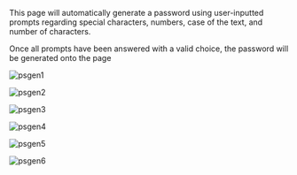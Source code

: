 This page will automatically generate a password using user-inputted prompts regarding special characters, numbers, case of the text, and number of characters.

Once all prompts have been answered with a valid choice, the password will be generated onto the page

![psgen1](https://user-images.githubusercontent.com/98551156/155913197-00059217-cdea-4982-9846-da07028e11b8.png)

![psgen2](https://user-images.githubusercontent.com/98551156/155913205-93ebbbd5-8574-4bca-917b-e4ee0c539dfd.png)

![psgen3](https://user-images.githubusercontent.com/98551156/155913213-f0a2df1e-9d66-4054-87cd-136f6a45b837.png)

![psgen4](https://user-images.githubusercontent.com/98551156/155913216-d408e4bf-59d8-42b3-8d1f-40a4649ec83f.png)

![psgen5](https://user-images.githubusercontent.com/98551156/155913220-86785f50-1e3a-4be1-a3fd-e7530bc5daba.png)

![psgen6](https://user-images.githubusercontent.com/98551156/155913227-183a8646-dd4d-4dcf-947a-0ec7f0eee84a.png)
